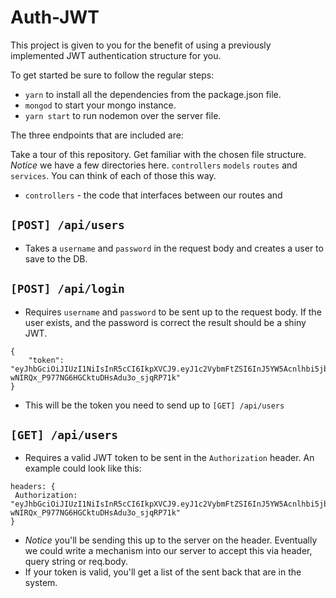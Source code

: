 # Auth-JWT

This project is given to you for the benefit of using a previously implemented JWT authentication structure for you.

To get started be sure to follow the regular steps:

* `yarn` to install all the dependencies from the package.json file.
* `mongod` to start your mongo instance.
* `yarn start` to run nodemon over the server file.

The three endpoints that are included are:

Take a tour of this repository. Get familiar with the chosen file structure. _Notice_ we have a few directories here. `controllers` `models` `routes` and `services`. You can think of each of those this way.

* `controllers` - the code that interfaces between our routes and

## `[POST] /api/users`

* Takes a `username` and `password` in the request body and creates a user to save to the DB.

## `[POST] /api/login`

* Requires `username` and `password` to be sent up to the request body. If the user exists, and the password is correct the result should be a shiny JWT.

```
{
    "token": "eyJhbGciOiJIUzI1NiIsInR5cCI6IkpXVCJ9.eyJ1c2VybmFtZSI6InJ5YW5Acnlhbi5jb20iLCJpYXQiOjE1MTYyOTQ1NzMsImV4cCI6MTUxNjI5ODE3M30.Uv4Sr-wNIRQx_P977NG6HGCktuDHsAdu3o_sjqRP71k"
}
```

* This will be the token you need to send up to `[GET] /api/users`

## `[GET] /api/users`

* Requires a valid JWT token to be sent in the `Authorization` header. An example could look like this:

```
headers: {
 Authorization: "eyJhbGciOiJIUzI1NiIsInR5cCI6IkpXVCJ9.eyJ1c2VybmFtZSI6InJ5YW5Acnlhbi5jb20iLCJpYXQiOjE1MTYyOTQ1NzMsImV4cCI6MTUxNjI5ODE3M30.Uv4Sr-wNIRQx_P977NG6HGCktuDHsAdu3o_sjqRP71k"
}
```

* _Notice_ you'll be sending this up to the server on the header. Eventually we could write a mechanism into our server to accept this via header, query string or req.body.
* If your token is valid, you'll get a list of the sent back that are in the system.
